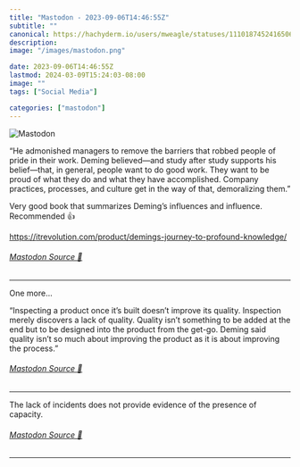 ```yaml
---
title: "Mastodon - 2023-09-06T14:46:55Z"
subtitle: ""
canonical: https://hachyderm.io/users/mweagle/statuses/111018745241650622
description:
image: "/images/mastodon.png"

date: 2023-09-06T14:46:55Z
lastmod: 2024-03-09T15:24:03-08:00
image: ""
tags: ["Social Media"]

categories: ["mastodon"]
---
```

![Mastodon](/images/mastodon.png)

<p>“He admonished managers to remove the barriers that robbed people of pride in their work. Deming believed—and study after study supports his belief—that, in general, people want to do good work. They want to be proud of what they do and what they have accomplished. Company practices, processes, and culture get in the way of that, demoralizing them.”</p><p>Very good book that summarizes Deming’s influences and influence. Recommended 👍</p><p><a href="https://itrevolution.com/product/demings-journey-to-profound-knowledge/" target="_blank" rel="nofollow noopener noreferrer" translate="no"><span class="invisible">https://</span><span class="ellipsis">itrevolution.com/product/demin</span><span class="invisible">gs-journey-to-profound-knowledge/</span></a></p>


###### [Mastodon Source 🐘](https://hachyderm.io/@mweagle/111018745241650622)

___

<p>One more… </p><p>“Inspecting a product once it’s built doesn’t improve its quality. Inspection merely discovers a lack of quality. Quality isn’t something to be added at the end but to be designed into the product from the get-go. Deming said quality isn’t so much about improving the product as it is about improving the process.”</p>


###### [Mastodon Source 🐘](https://hachyderm.io/@mweagle/111018770956208916)

___

<p>The lack of incidents does not provide evidence of the presence of capacity.</p>


###### [Mastodon Source 🐘](https://hachyderm.io/@mweagle/111018780164705792)

___

